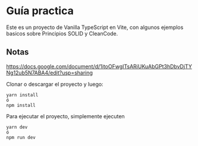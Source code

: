# Guía practica 

Este es un proyecto de Vanilla TypeScript en Vite, con algunos ejemplos basicos sobre Principios SOLID y CleanCode.
## Notas

https://docs.google.com/document/d/1itoOFwgITsARiUKuAbGPt3hDbvDjTYNg12ub5N7ABA4/edit?usp=sharing


Clonar o descargar el proyecto y luego:

```
yarn install
ó
npm install
```

Para ejecutar el proyecto, simplemente ejecuten
```
yarn dev
ó
npm run dev
```